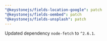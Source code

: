 ```yaml
---
"@keystonejs/fields-location-google": patch
"@keystonejs/fields-oembed": patch
"@keystonejs/fields-unsplash": patch
---
```


Updated dependency `node-fetch` to `^2.6.1`.
